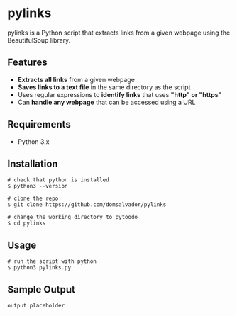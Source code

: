 # pylinks

pylinks is a Python script that extracts links from a given webpage using the BeautifulSoup library.

## Features

- **Extracts all links** from a given webpage
- **Saves links to a text file** in the same directory as the script
- Uses regular expressions to **identify links** that uses **"http" or "https"**
- Can **handle any webpage** that can be accessed using a URL

## Requirements

- Python 3.x 

## Installation

```console
# check that python is installed
$ python3 --version

# clone the repo
$ git clone https://github.com/domsalvador/pylinks

# change the working directory to pytoodo
$ cd pylinks
```

## Usage

```console
# run the script with python
$ python3 pylinks.py
```

## Sample Output

```text
output placeholder
```
